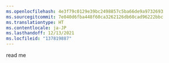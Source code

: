```yaml
---
ms.openlocfilehash: 4e3f79c0129e39bc2498857c5ba66de9a9732693
ms.sourcegitcommit: 7e040d6fba448f60ca3262126db60cad96222bbc
ms.translationtype: HT
ms.contentlocale: ja-JP
ms.lasthandoff: 12/13/2021
ms.locfileid: "137819887"
---
```

read me 
